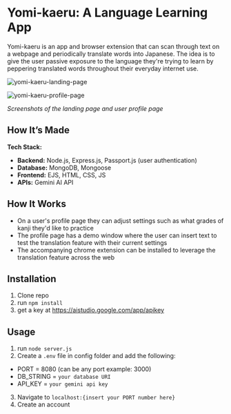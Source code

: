 # Yomi-kaeru: A Language Learning App

Yomi-kaeru is an app and browser extension that can scan through text on a webpage and periodically translate words into Japanese. The idea is to give the user passive exposure to the language they're trying to learn by peppering translated words throughout their everyday internet use.

![yomi-kaeru-landing-page](https://github.com/user-attachments/assets/5390afc0-1c12-4b29-9b70-5a09cf543b56)

![yomi-kaeru-profile-page](https://github.com/user-attachments/assets/a6b70114-e5b1-4db6-a079-d36c8b5cd098)

*Screenshots of the landing page and user profile page*

## How It’s Made

**Tech Stack:**  
- **Backend:** Node.js, Express.js, Passport.js (user authentication)
- **Database:** MongoDB, Mongoose
- **Frontend:** EJS, HTML, CSS, JS
- **APIs:** Gemini AI API

## How It Works
- On a user's profile page they can adjust settings such as what grades of kanji they'd like to practice
- The profile page has a demo window where the user can insert text to test the translation feature with their current settings
- The accompanying chrome extension can be installed to leverage the translation feature across the web

## Installation

1. Clone repo
2. run `npm install`
3. get a key at https://aistudio.google.com/app/apikey

## Usage

1. run `node server.js`
2. Create a `.env` file in config folder and add the following:
  - PORT = 8080 (can be any port example: 3000)
  - DB_STRING = `your database URI`
  - API_KEY = `your gemini api key`
3. Navigate to `localhost:{insert your PORT number here}`
4. Create an account
